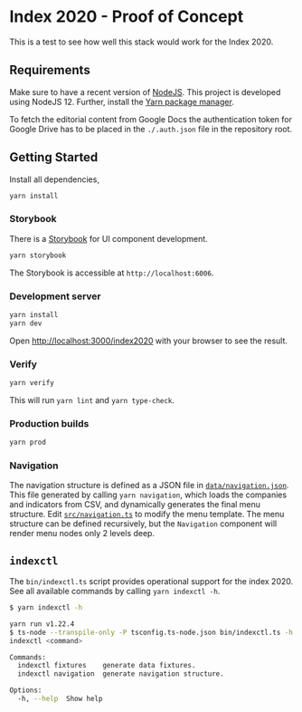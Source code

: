 # Index 2020 - Proof of Concept

This is a test to see how well this stack would work for the Index 2020.

## Requirements

Make sure to have a recent version of [NodeJS](https://nodejs.org). This project is developed using NodeJS 12. Further, install the [Yarn package manager](https://yarnpkg.com/).

To fetch the editorial content from Google Docs the authentication token for Google Drive has to be placed in the `./.auth.json` file in the repository root.

## Getting Started

Install all dependencies,

```sh
yarn install
```

### Storybook

There is a [Storybook](https://storybook.js.org/) for UI component development.

```sh
yarn storybook
```

The Storybook is accessible at `http://localhost:6006`.

### Development server

```sh
yarn install
yarn dev
```

Open [http://localhost:3000/index2020](http://localhost:3000/index2020) with your browser to see the result.

### Verify

```sh
yarn verify
```

This will run `yarn lint` and `yarn type-check`.

### Production builds

```sh
yarn prod
```

### Navigation

The navigation structure is defined as a JSON file in [`data/navigation.json`](data/navigation.json). This file generated by calling `yarn navigation`, which loads the companies and indicators from CSV, and dynamically generates the final menu structure. Edit [`src/navigation.ts`](src/navigation.ts) to modify the menu template. The menu structure can be defined recursively, but the `Navigation` component will render menu nodes only 2 levels deep.

## `indexctl`

The `bin/indexctl.ts` script provides operational support for the index 2020. See all available commands by calling `yarn indexctl -h`.

```sh
$ yarn indexctl -h

yarn run v1.22.4
$ ts-node --transpile-only -P tsconfig.ts-node.json bin/indexctl.ts -h
indexctl <command>

Commands:
  indexctl fixtures    generate data fixtures.
  indexctl navigation  generate navigation structure.

Options:
  -h, --help  Show help                                                [boolean]
```
